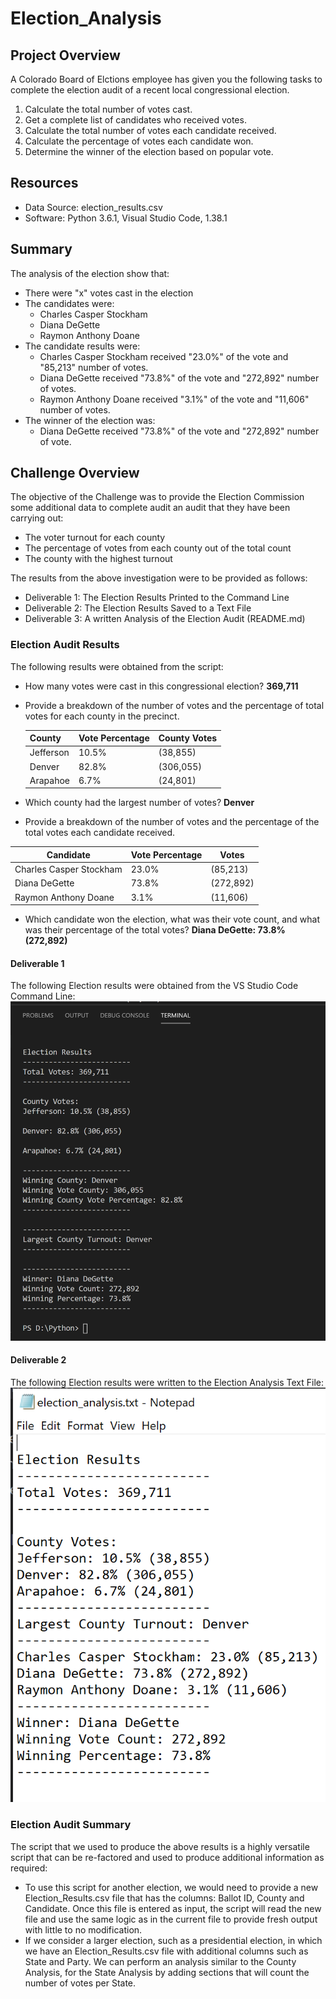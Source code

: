 # Election_Analysis

## Project Overview
A Colorado Board of Elctions employee has given you the following tasks to complete the election audit of a recent local congressional election.

1. Calculate the total number of votes cast.
2. Get a complete list of candidates who received votes.
3. Calculate the total number of votes each candidate received.
4. Calculate the percentage of votes each candidate won.
5. Determine the winner of the election based on popular vote.

## Resources
- Data Source: election_results.csv
- Software: Python 3.6.1, Visual Studio Code, 1.38.1

## Summary
The analysis of the election show that:
- There were "x" votes cast in the election
- The candidates were:
  - Charles Casper Stockham
  - Diana DeGette
  - Raymon Anthony Doane
- The candidate results were:
  - Charles Casper Stockham received "23.0%" of the vote and "85,213" number of votes.
  - Diana DeGette received "73.8%" of the vote and "272,892" number of votes.
  - Raymon Anthony Doane received "3.1%" of the vote and "11,606" number of votes.
- The winner of the election was:
  - Diana DeGette received "73.8%" of the vote and "272,892" number of vote.
 
## Challenge Overview
The objective of the Challenge was to provide the Election Commission some additional data to complete audit an audit that they have been carrying out:
- The voter turnout for each county
- The percentage of votes from each county out of the total count
- The county with the highest turnout

The results from the above investigation were to be provided as follows:
- Deliverable 1: The Election Results Printed to the Command Line
- Deliverable 2: The Election Results Saved to a Text File
- Deliverable 3: A written Analysis of the Election Audit (README.md)

### Election Audit Results
The following results were obtained from the script:

- How many votes were cast in this congressional election? **369,711**
- Provide a breakdown of the number of votes and the percentage of total votes for each county in the precinct.
   
   |County | Vote Percentage |County Votes |
   |-------|-----------------|------------|
  |Jefferson| 10.5% |(38,855)|
  |Denver| 82.8% |(306,055)|
  |Arapahoe| 6.7% |(24,801)|
  
- Which county had the largest number of votes? **Denver**
- Provide a breakdown of the number of votes and the percentage of the total votes each candidate received.

|Candidate | Vote Percentage | Votes |
|-------|-----------------|------------|
|Charles Casper Stockham| 23.0%| (85,213)|
|Diana DeGette| 73.8%| (272,892)|
|Raymon Anthony Doane| 3.1%| (11,606)|

- Which candidate won the election, what was their vote count, and what was their percentage of the total votes? **Diana DeGette: 73.8% (272,892)**

#### Deliverable 1
The following Election results were obtained from the VS Studio Code Command Line:
![Image](https://github.com/faridah-m/Election_Analysis/blob/main/Delieverable_1_CommmandLine.PNG)

#### Deliverable 2
The following Election results were written to the Election Analysis Text File:
![Image](https://github.com/faridah-m/Election_Analysis/blob/main/Deliverable_2_TXTFile.PNG)

### Election Audit Summary
The script that we used to produce the above results is a highly versatile script that can be re-factored and used to produce additional information as required:
- To use this script for another election, we would need to provide a new Election_Results.csv file that has the columns: Ballot ID, County and Candidate. Once this file is entered as input, the script will read the new file and use the same logic as in the current file to provide fresh output with little to no modification.
- If we consider a larger election, such as a presidential election, in which we have an Election_Results.csv file with additional columns such as State and Party. We can perform an analysis similar to the County Analysis, for the State Analysis by adding sections that will count the number of votes per State.

